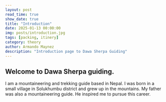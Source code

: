 ```yaml
---
layout: post
read_time: true
show_date: true
title: "Introduction"
date: 2025-01-13 00:00:00
img: posts/introduction.jpg
tags: [packing, itinery]
category: theory
author: Armando Maynez
description: "Introduction page to Dawa Sherpa Guiding"
---
```

## Welcome to Dawa Sherpa guiding.

I am a mountaineering and trekking guide based in Nepal. I was born in a small village in Solukhumbu district and grew up in the mountains. My father was also a mountaineering guide. He inspired me to pursue this career.

